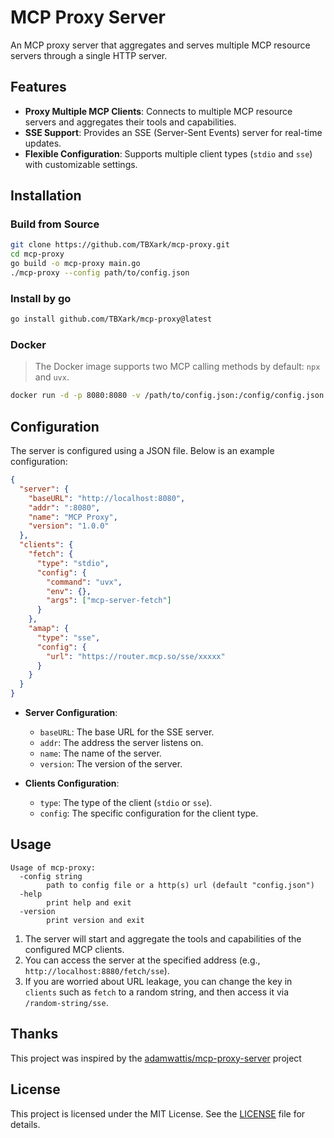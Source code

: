 # MCP Proxy Server

An MCP proxy server that aggregates and serves multiple MCP resource servers through a single HTTP server.

## Features

- **Proxy Multiple MCP Clients**: Connects to multiple MCP resource servers and aggregates their tools and capabilities.
- **SSE Support**: Provides an SSE (Server-Sent Events) server for real-time updates.
- **Flexible Configuration**: Supports multiple client types (`stdio` and `sse`) with customizable settings.

## Installation

### Build from Source
 ```bash
git clone https://github.com/TBXark/mcp-proxy.git
cd mcp-proxy
go build -o mcp-proxy main.go
./mcp-proxy --config path/to/config.json
```

### Install by go
```bash
go install github.com/TBXark/mcp-proxy@latest
````

### Docker
> The Docker image supports two MCP calling methods by default: `npx` and `uvx`.
```bash
docker run -d -p 8080:8080 -v /path/to/config.json:/config/config.json ghcr.io/tbxark/mcp-proxy:latest
```

## Configuration

The server is configured using a JSON file. Below is an example configuration:

```json
{
  "server": {
    "baseURL": "http://localhost:8080",
    "addr": ":8080",
    "name": "MCP Proxy",
    "version": "1.0.0"
  },
  "clients": {
    "fetch": {
      "type": "stdio",
      "config": {
        "command": "uvx",
        "env": {},
        "args": ["mcp-server-fetch"]
      }
    },
    "amap": {
      "type": "sse",
      "config": {
        "url": "https://router.mcp.so/sse/xxxxx"
      }
    }
  }
}
```

- **Server Configuration**:
  - `baseURL`: The base URL for the SSE server.
  - `addr`: The address the server listens on.
  - `name`: The name of the server.
  - `version`: The version of the server.

- **Clients Configuration**:
  - `type`: The type of the client (`stdio` or `sse`).
  - `config`: The specific configuration for the client type.

## Usage
```
Usage of mcp-proxy:
  -config string
        path to config file or a http(s) url (default "config.json")
  -help
        print help and exit
  -version
        print version and exit
```
1. The server will start and aggregate the tools and capabilities of the configured MCP clients.
2. You can access the server at the specified address (e.g., `http://localhost:8880/fetch/sse`).
3. If you are worried about URL leakage, you can change the key in `clients` such as `fetch` to a random string, and then access it via `/random-string/sse`.

## Thanks

This project was inspired by the [adamwattis/mcp-proxy-server](https://github.com/adamwattis/mcp-proxy-server) project

## License

This project is licensed under the MIT License. See the [LICENSE](LICENSE) file for details.